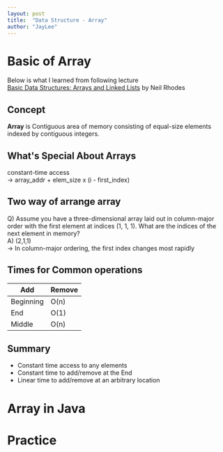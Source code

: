 ```yaml
---
layout: post
title:  "Data Structure - Array"
author: "JayLee"
---
```


# Basic of Array
Below is what I learned from following lecture  
[Basic Data Structures: Arrays and Linked Lists][lecture] by Neil Rhodes

## Concept
**Array** is Contiguous area of memory consisting of equal-size elements indexed by contiguous integers.

## What's Special About Arrays
constant-time access  
-> array_addr + elem_size x (i - first_index)

## Two way of arrange array
Q) Assume you have a three-dimensional array laid out in column-major order with the first element at indices (1, 1, 1). What are the indices of the next element in memory?  
A) (2,1,1)  
-> In column-major ordering, the first index changes most rapidly

## Times for Common operations
 | Add | Remove
------------ | -------------
Beginning | O(n) | O(n)
End | O(1) | O(1)
Middle | O(n) | O(n)

## Summary
- Constant time access to any elements
- Constant time to add/remove at the End
- Linear time to add/remove at an arbitrary location

# Array in Java

# Practice


[lecture]: https://www.coursera.org/lecture/data-structures/arrays-OsBSF

